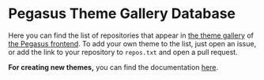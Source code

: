 # Pegasus Theme Gallery Database

Here you can find the list of repositories that appear in [the theme gallery](https://pegasus-frontend.org/tools/themes/) of [the Pegasus frontend](https://pegasus-frontend.org). To add your own theme to the list, just open an issue, or add the link to your repository to `repos.txt` and open a pull request.

**For creating new themes,** you can find the documentation [here](https://pegasus-frontend.org/docs/themes/overview/).

